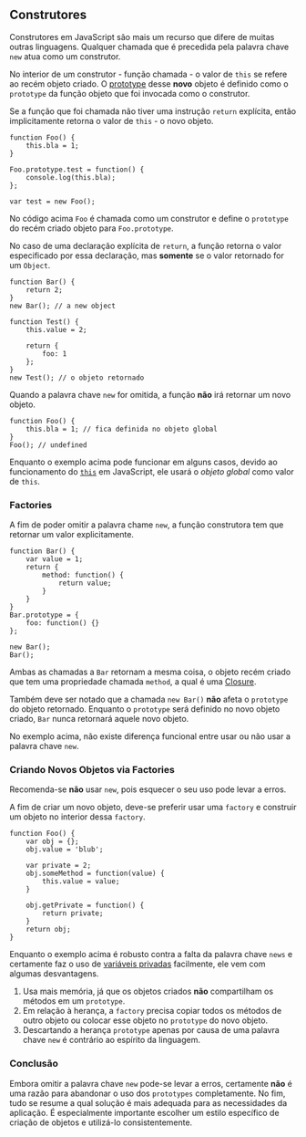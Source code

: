 ## Construtores 

Construtores em JavaScript são mais um recurso que difere de muitas outras 
linguagens. Qualquer chamada que é precedida pela palavra chave `new` 
atua como um construtor.

No interior de um construtor - função chamada - o valor de `this` se refere 
ao recém objeto criado. O [prototype](#object.prototype) desse **novo** 
objeto é definido como o `prototype` da função objeto que foi invocada 
como o construtor.

Se a função que foi chamada não tiver uma instrução `return` explícita, então 
implicitamente retorna o valor de `this` - o novo objeto.

    function Foo() {
        this.bla = 1;
    }

    Foo.prototype.test = function() {
        console.log(this.bla);
    };

    var test = new Foo();

No código acima `Foo` é chamada como um construtor e define o `prototype` 
do recém criado objeto para `Foo.prototype`.

No caso de uma declaração explícita de `return`, a função retorna o valor 
especificado por essa declaração, mas **somente** se o valor retornado 
for um `Object`.

    function Bar() {
        return 2;
    }
    new Bar(); // a new object

    function Test() {
        this.value = 2;

        return {
            foo: 1
        };
    }
    new Test(); // o objeto retornado

Quando a palavra chave `new` for omitida, a função **não** irá retornar um 
novo objeto.

    function Foo() {
        this.bla = 1; // fica definida no objeto global
    }
    Foo(); // undefined

Enquanto o exemplo acima pode funcionar em alguns casos, devido ao 
funcionamento do [`this`](#function.this) em JavaScript, ele usará o 
*objeto global* como valor de `this`.

### Factories

A fim de poder omitir a palavra chame `new`, a função construtora tem que 
retornar um valor explicitamente.

    function Bar() {
        var value = 1;
        return {
            method: function() {
                return value;
            }
        }
    }
    Bar.prototype = {
        foo: function() {}
    };

    new Bar();
    Bar();

Ambas as chamadas a `Bar` retornam a mesma coisa, o objeto recém criado que 
tem uma propriedade chamada `method`, a qual é uma 
[Closure](#function.closures).

Também deve ser notado que a chamada `new Bar()` **não** afeta o `prototype` 
do objeto retornado. Enquanto o `prototype` será definido no novo objeto 
criado, `Bar` nunca retornará aquele novo objeto.

No exemplo acima, não existe diferença funcional entre usar ou não usar a 
palavra chave `new`.

### Criando Novos Objetos via Factories

Recomenda-se **não** usar `new`, pois esquecer o seu uso pode levar a erros.

A fim de criar um novo objeto, deve-se preferir usar uma `factory` e 
construir um objeto no interior dessa `factory`.

    function Foo() {
        var obj = {};
        obj.value = 'blub';

        var private = 2;
        obj.someMethod = function(value) {
            this.value = value;
        }

        obj.getPrivate = function() {
            return private;
        }
        return obj;
    }

Enquanto o exemplo acima é robusto contra a falta da palavra chave `news` e 
certamente faz o uso de [variáveis privadas](#function.closures) facilmente, 
ele vem com algumas desvantagens.

 1. Usa mais memória, já que os objetos criados **não** compartilham os 
    métodos em um `prototype`.
 2. Em relação à herança, a `factory` precisa copiar todos os métodos de outro 
    objeto ou colocar esse objeto no `prototype` do novo objeto.
 3. Descartando a herança `prototype` apenas por causa de uma palavra
    chave `new` é contrário ao espírito da linguagem.

### Conclusão

Embora omitir a palavra chave `new` pode-se levar a erros, certamente 
**não** é uma razão para abandonar o uso dos `prototypes` completamente. No 
fim, tudo se resume a qual solução é mais adequada para as necessidades da
aplicação. É especialmente importante escolher um estilo específico de 
criação de objetos e utilizá-lo consistentemente.